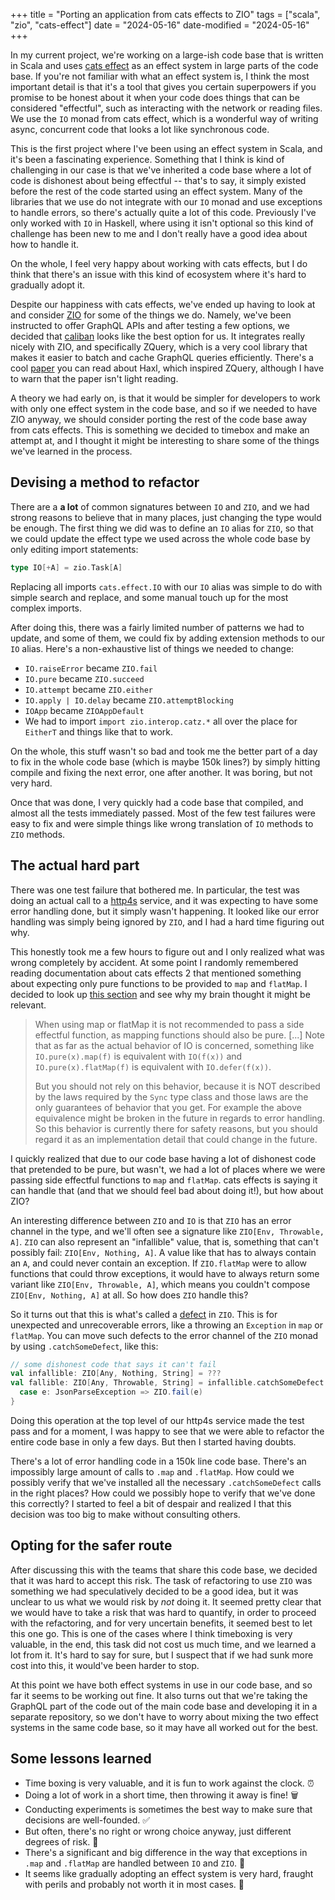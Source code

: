 +++
title = "Porting an application from cats effects to ZIO"
tags = ["scala", "zio", "cats-effect"]
date = "2024-05-16"
date-modified = "2024-05-16"
+++

In my current project, we're working on a large-ish code base that is written in
Scala and uses [cats effect](https://typelevel.org/cats-effect/) as an effect
system in large parts of the code base. If you're not familiar with what an
effect system is, I think the most important detail is that it's a tool that
gives you certain superpowers if you promise to be honest about it when your
code does things that can be considered "effectful", such as interacting with
the network or reading files. We use the `IO` monad from cats effect, which is a
wonderful way of writing async, concurrent code that looks a lot like
synchronous code.

This is the first project where I've been using an effect system in Scala, and
it's been a fascinating experience. Something that I think is kind of
challenging in our case is that we've inherited a code base where a lot of
code is dishonest about being effectful -- that's to say, it simply existed before
the rest of the code started using an effect system. Many of the libraries
that we use do not integrate with our `IO` monad and use exceptions to handle
errors, so there's actually quite a lot of this code. Previously I've only worked with
`IO` in Haskell, where using it isn't optional so this kind of challenge has been
new to me and I don't really have a good idea about how to handle it.

On the whole, I feel very happy about working with cats effects, but I do think
that there's an issue with this kind of ecosystem where it's hard to gradually
adopt it.

Despite our happiness with cats effects, we've ended up having to look at and
consider [ZIO](https://zio.dev/) for some of the things we do. Namely, we've
been instructed to offer GraphQL APIs and after testing a few options, we decided
that [caliban](https://ghostdogpr.github.io/caliban/) looks like the best option
for us. It integrates really nicely with ZIO, and specifically ZQuery, which is
a very cool library that makes it easier to batch and cache GraphQL queries
efficiently. There's a cool [paper](http://simonmar.github.io/bib/papers/haxl-icfp14.pdf)
you can read about Haxl, which inspired ZQuery, although I have to warn that
the paper isn't light reading.

A theory we had early on, is that it would be simpler for developers to work
with only one effect system in the code base, and so if we needed to have ZIO
anyway, we should consider porting the rest of the code base away from cats effects.
This is something we decided to timebox and make an attempt at, and I thought it
might be interesting to share some of the things we've learned in the process.

## Devising a method to refactor

There are a **a lot** of common signatures between `IO` and `ZIO`, and we had
strong reasons to believe that in many places, just changing the type would be
enough. The first thing we did was to define an `IO` alias for `ZIO`, so that
we could update the effect type we used across the whole code base by only editing
import statements:

```scala
type IO[+A] = zio.Task[A]
```

Replacing all imports `cats.effect.IO` with our `IO` alias was simple to do with
simple search and replace, and some manual touch up for the most complex imports.

After doing this, there was a fairly limited number of patterns we had to update,
and some of them, we could fix by adding extension methods to our `IO` alias. Here's
a non-exhaustive list of things we needed to change:

- `IO.raiseError` became `ZIO.fail`
- `IO.pure` became `ZIO.succeed`
- `IO.attempt` became `ZIO.either`
- `IO.apply | IO.delay` became `ZIO.attemptBlocking`
- `IOApp` became `ZIOAppDefault`
- We had to import `import zio.interop.catz.*` all over the place for `EitherT` and
  things like that to work.

On the whole, this stuff wasn't so bad and took me the better part of a day to fix
in the whole code base (which is maybe 150k lines?) by simply hitting compile and
fixing the next error, one after another. It was boring, but not very hard.

Once that was done, I very quickly had a code base that compiled, and almost all
the tests immediately passed. Most of the few test failures were easy to fix and
were simple things like wrong translation of `IO` methods to `ZIO` methods.

## The actual hard part

There was one test failure that bothered me. In particular, the test was doing an
actual call to a [http4s](https://http4s.org/) service, and it was expecting to
have some error handling done, but it simply wasn't happening. It looked like our
error handling was simply being ignored by `ZIO`, and I had a hard time figuring
out why.

This honestly took me a few hours to figure out and I only realized what
was wrong completely by accident. At some point I randomly remembered reading
documentation about cats effects 2 that mentioned something about expecting only
pure functions to be provided to `map` and `flatMap`. I decided to look up
[this section](https://typelevel.org/cats-effect/docs/2.x/datatypes/io#use-pure-functions-in-map--flatmap)
and see why my brain thought it might be relevant.

> When using map or flatMap it is not recommended to pass a side effectful function,
> as mapping functions should also be pure.
> [...]
> Note that as far as the actual behavior of IO is concerned, something like
> `IO.pure(x).map(f)` is equivalent with `IO(f(x))` and `IO.pure(x).flatMap(f)` is
> equivalent with `IO.defer(f(x))`.
>
> But you should not rely on this behavior, because it is NOT described by the
> laws required by the `Sync` type class and those laws are the only guarantees
> of behavior that you get. For example the above equivalence might be broken
> in the future in regards to error handling. So this behavior is currently
> there for safety reasons, but you should regard it as an implementation
> detail that could change in the future.

I quickly realized that due to our code base having a lot of dishonest code that
pretended to be pure, but wasn't, we had a lot of places where we were passing
side effectful functions to `map` and `flatMap`. cats effects is saying it can
handle that (and that we should feel bad about doing it!), but how about ZIO?

An interesting difference between `ZIO` and `IO` is that `ZIO` has an error
channel in the type, and we'll often see a signature like `ZIO[Env, Throwable, A]`.
`ZIO` can also represent an "infallible" value, that is, something that can't
possibly fail: `ZIO[Env, Nothing, A]`. A value like that has to always contain
an `A`, and could never contain an exception. If `ZIO.flatMap` were to allow
functions that could throw exceptions, it would have to always return some variant
like `ZIO[Env, Throwable, A]`, which means you couldn't compose `ZIO[Env, Nothing, A]`
at all. So how does `ZIO` handle this?

So it turns out that this is what's called a
[defect](https://zio.dev/reference/error-management/types/defects/) in `ZIO`. This
is for unexpected and unrecoverable errors, like a throwing an `Exception` in `map` or
`flatMap`. You can move such defects to the error channel of the `ZIO` monad by using
`.catchSomeDefect`, like this:

```scala
// some dishonest code that says it can't fail
val infallible: ZIO[Any, Nothing, String] = ???
val fallible: ZIO[Any, Throwable, String] = infallible.catchSomeDefect {
  case e: JsonParseException => ZIO.fail(e)
}
```

Doing this operation at the top level of our http4s service made the test pass
and for a moment, I was happy to see that we were able to refactor the entire code
base in only a few days. But then I started having doubts.

There's a lot of error handling code in a 150k line code base. There's an impossibly
large amount of calls to `.map` and `.flatMap`. How could we possibly verify that
we've installed all the necessary `.catchSomeDefect` calls in the right places? How
could we possibly hope to verify that we've done this correctly? I started to feel
a bit of despair and realized I that this decision was too big to make without
consulting others.

## Opting for the safer route

After discussing this with the teams that share this code base, we decided that it
was hard to accept this risk. The task of refactoring to use `ZIO` was something we had
speculatively decided to be a good idea, but it was unclear to us what we would risk by
_not_ doing it. It seemed pretty clear that we would have to take a risk that was hard to
quantify, in order to proceed with the refactoring, and for very uncertain benefits, it
seemed best to let this one go. This is one of the cases where I think timeboxing is very
valuable, in the end, this task did not cost us much time, and we learned a lot from it.
It's hard to say for sure, but I suspect that if we had sunk more cost into this, it
would've been harder to stop.

At this point we have both effect systems in use in our code base, and so far it seems
to be working out fine. It also turns out that we're taking the GraphQL part of the code
out of the main code base and developing it in a separate repository, so we don't have
to worry about mixing the two effect systems in the same code base, so it may have all
worked out for the best.

## Some lessons learned

- Time boxing is very valuable, and it is fun to work against the clock. ⏰
- Doing a lot of work in a short time, then throwing it away is fine! 🗑️
- Conducting experiments is sometimes the best way to make sure that decisions are
  well-founded. ✅
- But often, there's no right or wrong choice anyway, just different degrees of risk. 🎲
- There's a significant and big difference in the way that exceptions in `.map` and
  `.flatMap` are handled between `IO` and `ZIO`. 🤔
- It seems like gradually adopting an effect system is very hard, fraught with perils
  and probably not worth it in most cases. 🤔
